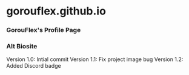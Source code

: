 # gorouflex.github.io
### GorouFlex's Profile Page
### Alt Biosite
Version 1.0: Intial commit
Version 1.1: Fix project image bug
Version 1.2: Added Discord badge